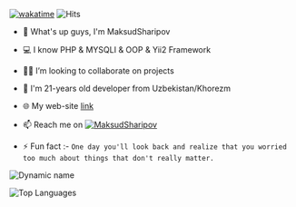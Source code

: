 
[![wakatime](https://wakatime.com/badge/user/9cb7ca4e-ed50-43e9-80b1-84657406752e.svg)](https://wakatime.com/@9cb7ca4e-ed50-43e9-80b1-84657406752e)
 ![Hits](https://hits.seeyoufarm.com/api/count/incr/badge.svg?url=https://github.com/MaksudSharipov/)


- 👋 What's up guys, I'm MaksudSharipov
- 💻 I know PHP & MYSQLI & OOP & Yii2 Framework
- 👨‍💻 I’m looking to collaborate on projects
- 💬 I'm 21-years old developer from Uzbekistan/Khorezm
- 🌐 My web-site [link](https://urdu.uz/site/viewdep?id=269)
- 📫 Reach me on [![MaksudSharipov](https://img.shields.io/badge/QalandarAxmedov-30302f?style=flat&logo=telegram)](https://t.me/SharipovMaksud)

- ⚡ Fun fact :- `One day you'll look back and realize that you worried too much about things that don't really matter.`


![Dynamic name](https://github-readme-stats.vercel.app/api?username=MaksudSharipov&show_icons=true&theme=radical)

![Top Languages](https://github-readme-stats.vercel.app/api/top-langs/?username=MaksudSharipov&layout=compact&theme=radical)
